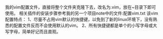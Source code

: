 我的vim配置文件，直接将整个文件夹克隆下去，改名为.vim，放在~目录下即可使用。
相关插件的安装步骤参考我的另一个项目note中的文件:配置vim.txt
该vim配置特点：
1、尽量不占用vim默认的快捷键，以免到了新的linux环境下，没有熟悉的配置文件反而不会使用默认的vim。
2、所有快捷键都是单个的小写字母或大写字母，简单好记而且直观。
